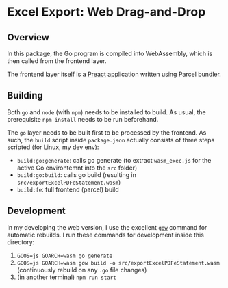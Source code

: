 # Excel Export: Web Drag-and-Drop

## Overview

In this package, the Go program is compiled into WebAssembly, which is then called from the frontend layer.

The frontend layer itself is a [Preact](https://preactjs.com/) application written using Parcel bundler.

## Building

Both `go` and `node` (with `npm`) needs to be installed to build. As usual, the prerequisite `npm install` needs to be run beforehand.

The `go` layer needs to be built first to be processed by the frontend. As such, the `build` script inside `package.json` actually consists of three steps scripted (for Linux, my dev env):

-   `build:go:generate`: calls go generate (to extract `wasm_exec.js` for the active Go environtemnt into the `src` folder)
-   `build:go:build`: calls go build (resulting in `src/exportExcelPDFeStatement.wasm`)
-   `build:fe`: full frontend (parcel) build

## Development

In my developing the web version, I use the excellent [`gow`](https://github.com/mitranim/gow) command for automatic rebuilds. I run these commands for development inside this directory:

1. `GOOS=js GOARCH=wasm go generate`
2. `GOOS=js GOARCH=wasm gow build -o src/exportExcelPDFeStatement.wasm` (continuously rebuild on any `.go` file changes)
3. (in another terminal) `npm run start`
